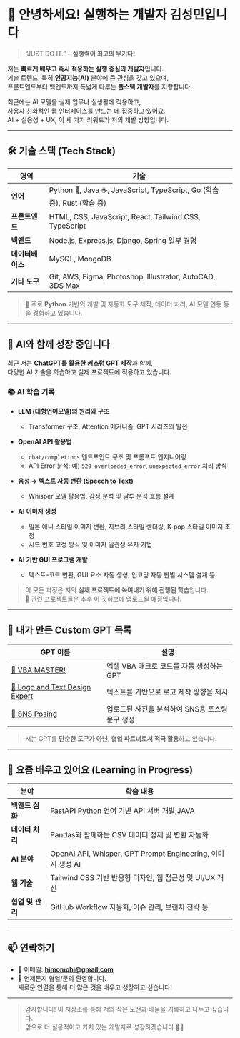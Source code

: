 # 👋 안녕하세요! 실행하는 개발자 김성민입니다

> “JUST DO IT.” – **실행력이 최고의 무기다!**

저는 **빠르게 배우고 즉시 적용하는 실행 중심의 개발자**입니다.  
기술 트렌드, 특히 **인공지능(AI)** 분야에 큰 관심을 갖고 있으며,  
프론트엔드부터 백엔드까지 폭넓게 다루는 **풀스택 개발자**를 지향합니다.

최근에는 AI 모델을 실제 업무나 실생활에 적용하고,  
사용자 친화적인 웹 인터페이스를 만드는 데 집중하고 있어요.  
AI + 실용성 + UX, 이 세 가지 키워드가 저의 개발 방향입니다.

---

## 🛠️ 기술 스택 (Tech Stack)

| 영역 | 기술 |
|------|------|
| **언어** | Python 🐍, Java ☕, JavaScript, TypeScript, Go (학습 중), Rust (학습 중) |
| **프론트엔드** | HTML, CSS, JavaScript, React, Tailwind CSS, TypeScript |
| **백엔드** | Node.js, Express.js, Django, Spring 일부 경험 |
| **데이터베이스** | MySQL, MongoDB |
| **기타 도구** | Git, AWS, Figma, Photoshop, Illustrator, AutoCAD, 3DS Max |

> 🎯 주로 **Python** 기반의 개발 및 자동화 도구 제작, 데이터 처리, AI 모델 연동 등을 경험하고 있습니다.

---

## 🤖 AI와 함께 성장 중입니다

최근 저는 **ChatGPT를 활용한 커스텀 GPT 제작**과 함께,  
다양한 AI 기술을 학습하고 실제 프로젝트에 적용하고 있습니다.  

### 📚 AI 학습 기록

- **LLM (대형언어모델)의 원리와 구조**  
  - Transformer 구조, Attention 메커니즘, GPT 시리즈의 발전
- **OpenAI API 활용법**
  - `chat/completions` 엔드포인트 구조 및 프롬프트 엔지니어링
  - API Error 분석: 예) `529 overloaded_error`, `unexpected_error` 처리 방식
- **음성 → 텍스트 자동 변환 (Speech to Text)**
  - Whisper 모델 활용법, 감정 분석 및 말투 분석 흐름 설계
- **AI 이미지 생성**
  - 일본 애니 스타일 이미지 변환, 지브리 스타일 렌더링, K-pop 스타일 이미지 조정
  - 시드 번호 고정 방식 및 이미지 일관성 유지 기법
    
- **AI 기반 GUI 프로그램 개발**
  - 텍스트-코드 변환, GUI 요소 자동 생성, 인코딩 자동 판별 시스템 설계 등

> 이 모든 과정은 저의 **실제 프로젝트에 녹여내기 위해 진행된 학습**입니다.  
> 📎 관련 프로젝트들은 추후 이 깃허브에 업로드될 예정입니다.

---

## 🧠 내가 만든 Custom GPT 목록

| GPT 이름 | 설명 |
|----------|------|
| [🧙 VBA MASTER!](https://chat.openai.com/g/g-MaUnLcGuA-vbamaster) | 엑셀 VBA 매크로 코드를 자동 생성하는 GPT |
| [🎨 Logo and Text Design Expert](https://chat.openai.com/g/g-tSnE7MhMS-logo-and-text-design-expert) | 텍스트를 기반으로 로고 제작 방향을 제시 |
| [📸 SNS Posing](https://chat.openai.com/g/g-JSqVYW2E3-sns-posting) | 업로드된 사진을 분석하여 SNS용 포스팅 문구 생성 |

> 저는 GPT를 **단순한 도구가 아닌, 협업 파트너로서 적극 활용**하고 있습니다.

---

## 🌱 요즘 배우고 있어요 (Learning in Progress)

| 분야 | 학습 내용 |
|------|----------|
| **백엔드 심화** | FastAPI Python 언어 기반 API 서버 개발,JAVA  |
| **데이터 처리** | Pandas와 함께하는 CSV 데이터 정제 및 변환 자동화 |
| **AI 분야** | OpenAI API, Whisper, GPT Prompt Engineering, 이미지 생성 AI |
| **웹 기술** | Tailwind CSS 기반 반응형 디자인, 웹 접근성 및 UI/UX 개선 |
| **협업 및 관리** | GitHub Workflow 자동화, 이슈 관리, 브랜치 전략 등

---

## 📫 연락하기

- 📧 이메일: **himomohi@gmail.com**
- 💬 언제든지 협업/문의 환영합니다.  
  새로운 연결을 통해 더 많은 것을 배우고 성장하고 싶습니다!

---

> 감사합니다! 이 저장소를 통해 저의 작은 도전과 배움을 기록하고 나누고 싶습니다.  
> 앞으로 더 실용적이고 가치 있는 개발자로 성장하겠습니다 🙇‍♂️

